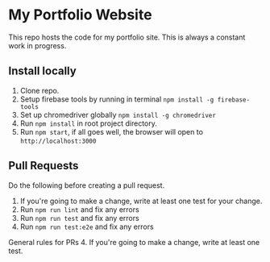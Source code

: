 
# My Portfolio Website

This repo hosts the code for my portfolio site. This is always a constant work in progress.

## Install locally

1. Clone repo.
2. Setup firebase tools by running in terminal `npm install -g firebase-tools`
3. Set up chromedriver globally `npm install -g chromedriver`
4. Run `npm install` in root project directory.
5. Run `npm start`, if all goes well, the browser will open to `http://localhost:3000`

## Pull Requests

Do the following before creating a pull request.
1. If you're going to make a change, write at least one test for your change.
2. Run `npm run lint` and fix any errors
3. Run `npm run test` and fix any errors
4. Run `npm run test:e2e` and fix any errors

General rules for PRs
4. If you're going to make a change, write at least one test.
 